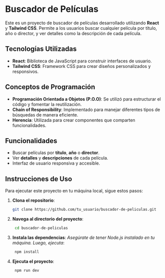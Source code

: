 # Buscador de Películas

Este es un proyecto de buscador de películas desarrollado utilizando **React** y **Tailwind CSS**. Permite a los usuarios buscar cualquier película por título, año o director, y ver detalles como la descripción de cada película.

## Tecnologías Utilizadas

- **React**: Biblioteca de JavaScript para construir interfaces de usuario.
- **Tailwind CSS**: Framework CSS para crear diseños personalizados y responsivos.

## Conceptos de Programación

- **Programación Orientada a Objetos (P.O.O)**: Se utilizó para estructurar el código y fomentar la reutilización.
- **Chain of Responsibility**: Implementado para manejar diferentes tipos de búsquedas de manera eficiente.
- **Herencia**: Utilizada para crear componentes que comparten funcionalidades.

## Funcionalidades

- Buscar películas por **título**, **año** o **director**.
- Ver **detalles** y **descripciones** de cada película.
- Interfaz de usuario responsiva y accesible.

## Instrucciones de Uso

Para ejecutar este proyecto en tu máquina local, sigue estos pasos:

1. **Clona el repositorio**:

   ```bash
   git clone https://github.com/tu_usuario/buscador-de-peliculas.git

2. **Navega al directorio del proyecto**:

   ```bash
    cd buscador-de-peliculas

3. **Instala las dependencias**:
    *Asegúrate de tener Node.js instalado en tu máquina. Luego, ejecuta*:

   ```bash
    npm install

4. **Ejecuta el proyecto**:

   ```bash
    npm run dev